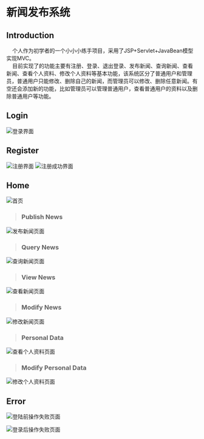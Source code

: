 # 新闻发布系统

Introduction
-------------
&nbsp;&nbsp;&nbsp;&nbsp;个人作为初学者的一个小小小练手项目，采用了JSP+Servlet+JavaBean模型实现MVC。<br>
&nbsp;&nbsp;&nbsp;&nbsp;目前实现了的功能主要有注册、登录、退出登录、发布新闻、查询新闻、查看新闻、查看个人资料、修改个人资料等基本功能，该系统区分了普通用户和管理员，普通用户只能修改、删除自己的新闻，而管理员可以修改、删除任意新闻。有空还会添加新的功能，比如管理员可以管理普通用户，查看普通用户的资料以及删除普通用户等功能。

Login
--------
![](https://github.com/Maxwell-L/NewsPublishingSystem/blob/master/display/loginPage.png "登录界面")

Register
---------
![](https://github.com/Maxwell-L/NewsPublishingSystem/blob/master/display/registerPage.png "注册界面")
![](https://github.com/Maxwell-L/NewsPublishingSystem/blob/master/display/registerSuccessfulPage.png "注册成功界面")

Home
-------
![](https://github.com/Maxwell-L/NewsPublishingSystem/blob/master/display/homePage.png "首页")

> ### Publish News
![](https://github.com/Maxwell-L/NewsPublishingSystem/blob/master/display/addNewsPage.png "发布新闻页面")

> ### Query News
![](https://github.com/Maxwell-L/NewsPublishingSystem/blob/master/display/queryNewsPage.png "查询新闻页面")

> ### View News
![](https://github.com/Maxwell-L/NewsPublishingSystem/blob/master/display/viewNewsPage.png "查看新闻页面")

> ### Modify News
![](https://github.com/Maxwell-L/NewsPublishingSystem/blob/master/display/updateNewsPage.png "修改新闻页面")

> ### Personal Data
![](https://github.com/Maxwell-L/NewsPublishingSystem/blob/master/display/viewPersonalDataPage.png "查看个人资料页面")

> ### Modify Personal Data
![](https://github.com/Maxwell-L/NewsPublishingSystem/blob/master/display/modifyPersonalDataPage.png "修改个人资料页面")


Error
--------

![](https://github.com/Maxwell-L/NewsPublishingSystem/blob/master/display/errorPage.png "登陆前操作失败页面")

![](https://github.com/Maxwell-L/NewsPublishingSystem/blob/master/display/homeErrorPage.png "登录后操作失败页面")

